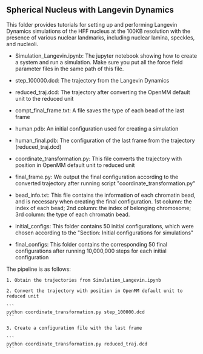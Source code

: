## Spherical Nucleus with Langevin Dynamics

This folder provides tutorials for setting up and performing Langevin Dynamics simulations of the HFF nucleus at the 100KB resolution with the presence of various nuclear landmarks, including nuclear lamina, speckles, and nucleoli.

- Simulation_Langevin.ipynb: The jupyter notebook showing how to create a system and run a simulation. Make sure you put all the force field parameter files in the same path of this file.

- step_100000.dcd: The trajectory from the Langevin Dynamics

- reduced_traj.dcd: The trajectory after converting the OpenMM default unit to the reduced unit

- compt_final_frame.txt: A file saves the type of each bead of the last frame

- human.pdb: An initial configuration used for creating a simulation

- human_final.pdb: The configuration of the last frame from the trajectory (reduced_traj.dcd)

- coordinate_transformation.py: This file converts the trajectory with position in OpenMM default unit to reduced unit 

- final_frame.py: We output the final configuration according to the converted trajectory after running script "coordinate_transformation.py"

- bead_info.txt: This file contains the information of each chromatin bead, and is necessary when creating the final configuration. 1st column: the index of each bead; 2nd column: the index of belonging chromosome; 3rd column: the type of each chromatin bead.

- initial_configs: This folder contains 50 initial configurations, which were chosen according to the "Section: Initial configurations for simulations"

- final_configs: This folder contains the corresponding 50 final configurations after running 10,000,000 steps for each initial configuration

The pipeline is as follows:

    1. Obtain the trajectories from Simulation_Langevin.ipynb

    2. Convert the trajectory with position in OpenMM default unit to reduced unit

    ```
    python coordinate_transformation.py step_100000.dcd
    ```

    3. Create a configuration file with the last frame

    ```
    python coordinate_transformation.py reduced_traj.dcd
    ```
